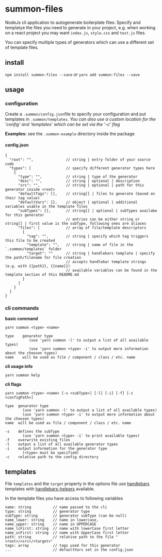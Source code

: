 # summon-files

NodeJs cli application to autogenerate boilerplate files:
Specify and templatye the files you need to generate in your project,
e.g. when working on a react project you may want `index.js`, `style.css` and `test.js` files.

You can specify multiple types of generators which can use a different set of template files.

## install

`npm install summon-files --save` or `yarn add summon-files --save`

## usage

### configuration

Create a `.summon/config.json`file to specify your configuration and put templates in `.summon/templates`.
_You can also use a custom location for the 'config' and 'templates' which can be set via the '-c' flag_

__Examples:__ see the `.summon-example` directory inside the package

#### config.json

```
{
  "root": "",               // string | entry folder of your source code
  "types": [                // specify different generator types here
    {
      "type": "",           // string | type of the generator
      "desc": "",           // string | optional | description
      "src": "",            // string | optional | path for this generator inside <root>
      "defaultTags": [],    // string[] | files to generate (based on their tag value)
      "defaultVars": {},    // object | optional | additional variables usable in the template files
      "subTypes": [],       // string[] | optional | subTypes availabe for this generator
                            // entries can be either string or string[] | first value is the subType, following ones are aliases
      "files": [            // array of file/template descriptors
        {
          "tag": "",        // string | specify which tag triggers this file to be created
          "template": "",   // string | name of file in the `.summon/templates` folder
          "target": ""      // string | handlebars template | specify the path/filename for file creation
                            // accepts handlebar template strings (e.g. with {{path}}, {{name}})
                            // available variables can be found in the template section of this README.md
        }
      ]
    }
  ]
}
```

### cli commands

__basic command__
```
yarn summon <type> <name>

type    genarator type
           (use 'yarn summon -l' to output a list of all available types)
           (use 'yarn summon <type> -i' to output more information about the choosen types)
name    will be used as file / component / class / etc. name
```

__cli usage info__
```
yarn summon help
```

__cli flags__
```
yarn summon <type> <name> [-s <subType>] [-l] [-i] [-f] [-c <configPath>]

type  genarator type
        (use 'yarn summon -l' to output a list of all available types)
        (use 'yarn summon <type> -i' to output more information about the choosen types)
name  will be used as file / component / class / etc. name

-s    defines the subType
        (use 'yarn summon <type> -i' to print available types)
-f    overwrite existing files
-l    output a list of all available generator types
-i    output information for the generator type
        (<type> must be specified)
-c    relative path to the config directory
```

## templates

File `templates` and the `target` property in the options file use [handlebars](https://handlebarsjs.com/) templates with [handlebars-helpers](https://github.com/helpers/handlebars-helpers) available.

In the template files you have access to following variables
```
name: string          // name passed to the cli
type: string          // generator type
subType: string       // generator subType (can be null)
name_lower: string    // name in lowercase,
name_upper: string    // name in UPPERCASE
name_lcFirst: string  // name with lowerCase first letter
name_ucFirst: string  // name with UpperCase first letter
path: string          // relative path to the file "<root>/<src>/<target>"
tags: array           // tags used for this generator
...                   // defaultVars set in the config.json
```